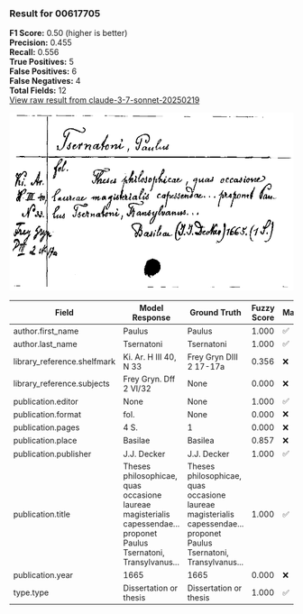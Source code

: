 ### Result for 00617705
**F1 Score:** 0.50 (higher is better)<br>**Precision:** 0.455<br>**Recall:** 0.556<br>**True Positives:** 5<br>**False Positives:** 6<br>**False Negatives:** 4<br>**Total Fields:** 12<br>[View raw result from claude-3-7-sonnet-20250219](https://github.com/RISE-UNIBAS/humanities_data_benchmark/blob/main/results/2025-10-01/T0144/request_T0144_00617705.json)

<img src="https://github.com/RISE-UNIBAS/humanities_data_benchmark/blob/main/benchmarks/zettelkatalog/images/00617705.jpg?raw=true" alt="00617705" width="600px">

| Field | Model Response | Ground Truth | Fuzzy Score | Match |
|-------|----------------|--------------|-------------|-------|
| author.first_name | Paulus | Paulus | 1.000 | ✅ |
| author.last_name | Tsernatoni | Tsernatoni | 1.000 | ✅ |
| library_reference.shelfmark | Ki. Ar. H III 40, N 33 | Frey Gryn DIII 2 17-17a | 0.356 | ❌ |
| library_reference.subjects | Frey Gryn. Dff 2 VI/32 | None | 0.000 | ❌ |
| publication.editor | None | None | 1.000 | ✅ |
| publication.format | fol. | None | 0.000 | ❌ |
| publication.pages | 4 S. | 1 | 0.000 | ❌ |
| publication.place | Basilae | Basilea | 0.857 | ❌ |
| publication.publisher | J.J. Decker | J.J. Decker | 1.000 | ✅ |
| publication.title | Theses philosophicae, quas occasione laureae magisterialis capessendae... proponet Paulus Tsernatoni, Transylvanus... | Theses philosophicae, quas occasione laureae magisterialis capessendae... proponet Paulus Tsernatoni, Transylvanus... | 1.000 | ✅ |
| publication.year | 1665 | 1665 | 0.000 | ❌ |
| type.type | Dissertation or thesis | Dissertation or thesis | 1.000 | ✅ |
